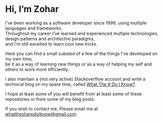 # Hi, I’m Zohar

I've been working as a software developer since 1999, using multiple languages and frameworks.  
Throughout my career I've learned and experienced multiple technologies, design patterns and architectire paradigms,  
and I'm still exceited to learn cool new tricks.

Here you can find a small substed of a few of the things I've developed on my own time,  
be it as a way of learning new things or as a way of helping my self and others to work more efficiently. 

I also maintain a (not very active) Stackoverflow account and write a technical blog on my spare time, called [What The # Do I Know?](https://zoharpeled.wordpress.com/).

I hope at least some of you will benefit from at least some of these repositories or from some of my blog posts.

If you wish to contact me, Please email me at whatthesharpdoiknow@gmail.com.
<!---
Peled-Zohar/Peled-Zohar is a ✨ special ✨ repository because its `README.md` (this file) appears on your GitHub profile.
You can click the Preview link to take a look at your changes.
--->
